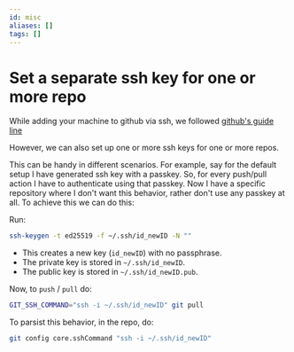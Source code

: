 ```yaml
---
id: misc
aliases: []
tags: []
---
```


# Set a separate ssh key for one or more repo

While adding your machine to github via ssh, we followed [github's guide line](https://docs.github.com/en/authentication/connecting-to-github-with-ssh/adding-a-new-ssh-key-to-your-github-account)

However, we can also set up one or more ssh keys for one or more repos. 

This can be handy in different scenarios. For example, say for the default setup I have
generated ssh key with a passkey. So, for every push/pull action I have to authenticate
using that passkey. Now I have a specific repository where I don't want this behavior, rather
don't use any passkey at all. To achieve this we can do this:


Run:

```sh
ssh-keygen -t ed25519 -f ~/.ssh/id_newID -N ""
```

- This creates a new key (`id_newID`) with no passphrase.
- The private key is stored in `~/.ssh/id_newID`.
- The public key is stored in `~/.ssh/id_newID.pub`. 

Now, to `push` / `pull` do:

```bash
GIT_SSH_COMMAND="ssh -i ~/.ssh/id_newID" git pull
```

To parsist this behavior, in the repo, do:
```bash
git config core.sshCommand "ssh -i ~/.ssh/id_newID"
```





